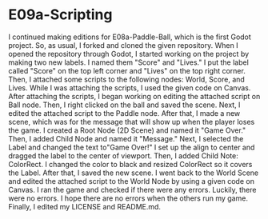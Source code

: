 # E09a-Scripting

I continued making editions for E08a-Paddle-Ball, which is the first Godot project. So, as usual, I forked and cloned the given repository. When I opened the repository through Godot, I started working on the project by making two new labels. I named them "Score" and "Lives." I put the label called "Score" on the top left corner and "Lives" on the top right corner. Then, I attached some scripts to the following nodes: World, Score, and Lives. While I was attaching the scripts, I used the given code on Canvas. After attaching the scripts, I began working on editing the attached script on Ball node. Then, I right clicked on the ball and saved the scene. Next, I edited the attached script to the Paddle node. After that, I made a new scene, which was for the message that will show up when the player loses the game. I created a Root Node (2D Scene) and named it "Game Over." Then, I added Child Node and named it "Message." Next, I selected the Label and changed the text to"Game Over!" I set up the align to center and dragged the label to the center of viewport. Then, I added Child Note: ColorRect. I changed the color to black and resized ColorRect so it covers the Label. After that, I saved the new scene. I went back to the World Scene and edited the attached script to the World Node by using a given code on Canvas. I ran the game and checked if there were any errors. Luckily, there were no errors. I hope there are no errors when the others run my game. Finally, I edited my LICENSE and README.md. 
